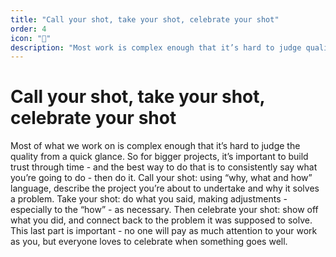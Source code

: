 ```yaml
---
title: "Call your shot, take your shot, celebrate your shot"
order: 4
icon: "🏀"
description: "Most work is complex enough that it’s hard to judge quality from a quick glance. For bigger projects, build trust through time: consistently say what you’re going to do - then do it. *Call your shot*: using “why, what and how” language, describe the project you’re about to undertake and why it solves a problem. *Take your shot*: do what you said, adjusting scope and process as needed. Then *celebrate your shot*: show off your work, and how it solves the problem. This last part is important - no one will pay as much attention to your work as you, but everyone loves to celebrate when something goes well."
---
```


# Call your shot, take your shot, celebrate your shot

Most of what we work on is complex enough that it’s hard to judge the quality from a quick glance. So for bigger projects, it’s important to build trust through time - and the best way to do that is to consistently say what you’re going to do - then do it. Call your shot: using “why, what and how” language, describe the project you’re about to undertake and why it solves a problem. Take your shot: do what you said, making adjustments - especially to the “how” - as necessary. Then celebrate your shot: show off what you did, and connect back to the problem it was supposed to solve. This last part is important - no one will pay as much attention to your work as you, but everyone loves to celebrate when something goes well.